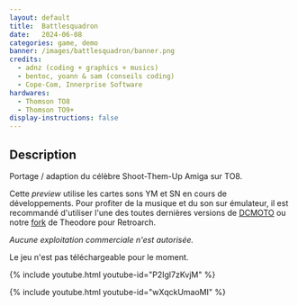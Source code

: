 ```yaml
---
layout: default
title:  Battlesquadron
date:   2024-06-08
categories: game, demo
banner: /images/battlesquadron/banner.png
credits:
  - adnz (coding + graphics + musics)
  - bentoc, yoann & sam (conseils coding)
  - Cope-Com, Innerprise Software
hardwares: 
  - Thomson TO8
  - Thomson TO9+
display-instructions: false  
---
```

 

## Description

Portage / adaption du célèbre Shoot-Them-Up Amiga sur TO8. 

Cette *preview* utilise les cartes sons YM et SN en cours de développements. Pour profiter de la musique et du son sur émulateur, il est recommandé d'utiliser l'une des toutes dernières versions de [DCMOTO](http://dcmoto.free.fr/emulateur/dcmoto_20230214.zip) ou notre [fork](https://github.com/wide-dot/theodore) de Theodore pour Retroarch.
									
*Aucune exploitation commerciale n'est autorisée.*

Le jeu n'est pas téléchargeable pour le moment.   

{% include youtube.html youtube-id="P2Igl7zKvjM" %}

{% include youtube.html youtube-id="wXqckUmaoMI" %}
							
           